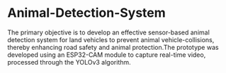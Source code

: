 # Animal-Detection-System
The primary objective is to develop an effective sensor-based animal detection system for land vehicles to prevent animal vehicle-collisions, thereby enhancing road safety and animal protection.The prototype was developed using an ESP32-CAM module to capture real-time video, processed through the YOLOv3 algorithm.
